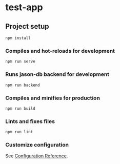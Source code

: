 # test-app

## Project setup
```
npm install
```

### Compiles and hot-reloads for development
```
npm run serve
```
### Runs jason-db backend for development
```
npm run backend
```

### Compiles and minifies for production
```
npm run build
```

### Lints and fixes files
```
npm run lint
```

### Customize configuration
See [Configuration Reference](https://cli.vuejs.org/config/).
